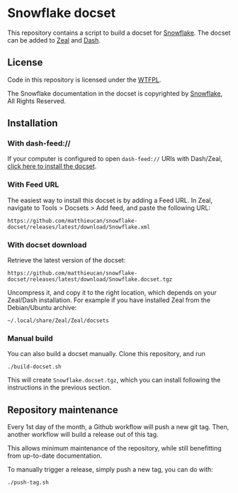 # Snowflake docset

This repository contains a script to build a docset for
[Snowflake](https://www.snowflake.com). The docset can be added to
[Zeal](https://zealdocs.org/) and [Dash](https://kapeli.com/dash).

## License

Code in this repository is licensed under the [WTFPL](./LICENSE).

The Snowflake documentation in the docset is copyrighted by
[Snowflake](https://www.snowflake.com/), All Rights Reserved.

## Installation

### With dash-feed://

If your computer is configured to open `dash-feed://` URIs with Dash/Zeal,
[click here to install the docset](dash-feed://https%3A%2F%2Fgithub.com%2Fmatthieucan%2Fsnowflake-docset%2Freleases%2Flatest%2Fdownload%2FSnowflake.xml).

### With Feed URL

The easiest way to install this docset is by adding a Feed URL. In Zeal,
navigate to Tools > Docsets > Add feed, and paste the following URL:

```shell
https://github.com/matthieucan/snowflake-docset/releases/latest/download/Snowflake.xml
```

### With docset download

Retrieve the latest version of the docset:

```shell
https://github.com/matthieucan/snowflake-docset/releases/latest/download/Snowflake.docset.tgz
```

Uncompress it, and copy it to the right location, which depends on your
Zeal/Dash installation. For example if you have installed Zeal from the
Debian/Ubuntu archive:

```shell
~/.local/share/Zeal/Zeal/docsets
```

### Manual build

You can also build a docset manually. Clone this repository, and run

```shell
./build-docset.sh
```

This will create `Snowflake.docset.tgz`, which you can install following the
instructions in the previous section.

## Repository maintenance

Every 1st day of the month, a Github workflow will push a new git tag. Then,
another workflow will build a release out of this tag.

This allows minimum maintenance of the repository, while still benefitting from
up-to-date documentation.

To manually trigger a release, simply push a new tag, you can do with:
```shell
./push-tag.sh
```
